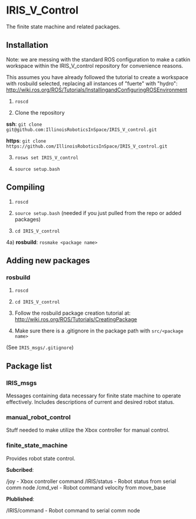 # IRIS\_V\_Control

The finite state machine and related packages.

## Installation

Note: we are messing with the standard ROS configuration to make a catkin 
workspace within the IRIS\_V\_control repository for convenience reasons.

This assumes you have already followed the tutorial to create a workspace
with rosbuild selected, replacing all instances of "fuerte" with "hydro": <br />
http://wiki.ros.org/ROS/Tutorials/InstallingandConfiguringROSEnvironment

1)  `roscd`

2)  Clone the repository

__ssh__: `git clone git@github.com:IllinoisRoboticsInSpace/IRIS_V_control.git`
  
__https__: `git clone https://github.com/IllinoisRoboticsInSpace/IRIS_V_control.git`

3)  `rosws set IRIS_V_control`

4)  `source setup.bash`

## Compiling

1) `roscd`

2) `source setup.bash` (needed if you just pulled from the repo or added packages)

3) `cd IRIS_V_control`

4a) __rosbuild__: `rosmake <package name>`


## Adding new packages

### rosbuild

1) `roscd`

2) `cd IRIS_V_control`

3) Follow the rosbuild package creation tutorial at: <br />
http://wiki.ros.org/ROS/Tutorials/CreatingPackage

4) Make sure there is a .gitignore in the package path with `src/<package name>`

(See `IRIS_msgs/.gitignore`)

## Package list

### IRIS\_msgs

Messages containing data necessary for finite state machine to operate
effectively. Includes descriptions of current and desired robot status.

### manual\_robot\_control

Stuff needed to make utilize the Xbox controller for manual control.

### finite\_state\_machine

Provides robot state control.

__Subcribed__:

/joy - Xbox controller command
/IRIS/status - Robot status from serial comm node
/cmd\_vel - Robot command velocity from move\_base


__Plublished__:

/IRIS/command - Robot command to serial comm node
